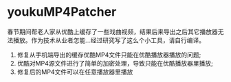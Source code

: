 # youkuMP4Patcher

春节期间帮老人家从优酷上缓存了一些戏曲视频，结果后来导出之后其它播放器无法播放。作为技术从业者怎能...经过研究写了这么个小工具，请自行编译。

1. 修复从手机端导出的缓存优酷MP4文件只能在优酷播放器播放的问题; 
2. 优酷对MP4源文件进行了简单的加密处理，导致只能在优酷播放器里播放;
3. 修复后的MP4文件可以在任意播放器里播放
